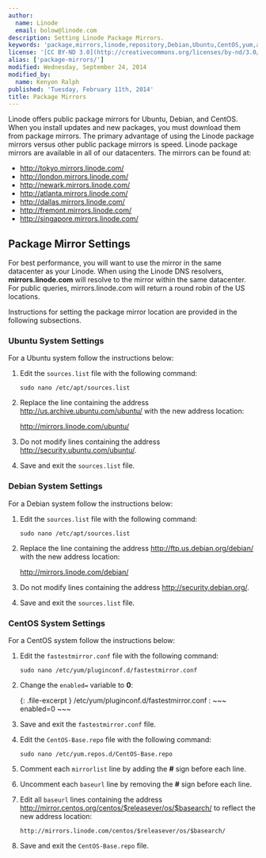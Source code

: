 ```yaml
---
author:
  name: Linode
  email: bolow@linode.com
description: Setting Linode Package Mirrors.
keywords: 'package,mirrors,linode,repository,Debian,Ubuntu,CentOS,yum,apt-get'
license: '[CC BY-ND 3.0](http://creativecommons.org/licenses/by-nd/3.0/us/)'
alias: ['package-mirrors/']
modified: Wednesday, September 24, 2014
modified_by:
  name: Kenyon Ralph
published: 'Tuesday, February 11th, 2014'
title: Package Mirrors
---
```


Linode offers public package mirrors for Ubuntu, Debian, and CentOS. When you install updates and new packages, you must download them from package mirrors. The primary advantage of using the Linode package mirrors versus other public package mirrors is speed. Linode package mirrors are available in all of our datacenters. The mirrors can be found at:

- <http://tokyo.mirrors.linode.com/>
- <http://london.mirrors.linode.com/>
- <http://newark.mirrors.linode.com/>
- <http://atlanta.mirrors.linode.com/>
- <http://dallas.mirrors.linode.com/>
- <http://fremont.mirrors.linode.com/>
- <http://singapore.mirrors.linode.com/>

## Package Mirror Settings

For best performance, you will want to use the mirror in the same datacenter as your Linode. When using the Linode DNS resolvers, **mirrors.linode.com** will resolve to the mirror within the same datacenter. For public queries, mirrors.linode.com will return a round robin of the US locations.

Instructions for setting the package mirror location are provided in the following subsections.

### Ubuntu System Settings

For a Ubuntu system follow the instructions below:

1.  Edit the `sources.list` file with the following command:

        sudo nano /etc/apt/sources.list

2.  Replace the line containing the address <http://us.archive.ubuntu.com/ubuntu/> with the new address location:

    <http://mirrors.linode.com/ubuntu/>

3.  Do not modify lines containing the address <http://security.ubuntu.com/ubuntu/>.

4.  Save and exit the `sources.list` file.

### Debian System Settings

For a Debian system follow the instructions below:

1.  Edit the `sources.list` file with the following command:

        sudo nano /etc/apt/sources.list

2.  Replace the line containing the address <http://ftp.us.debian.org/debian/> with the new address location:

    <http://mirrors.linode.com/debian/>

3.  Do not modify lines containing the address <http://security.debian.org/>.

4.  Save and exit the `sources.list` file.

### CentOS System Settings

For a CentOS system follow the instructions below:

1.  Edit the `fastestmirror.conf` file with the following command:

        sudo nano /etc/yum/pluginconf.d/fastestmirror.conf

2.  Change the `enabled=` variable to **0**:

    {: .file-excerpt }
    /etc/yum/pluginconf.d/fastestmirror.conf
    :   ~~~
        enabled=0
        ~~~
3.  Save and exit the `fastestmirror.conf` file.
4.  Edit the `CentOS-Base.repo` file with the following command:

        sudo nano /etc/yum.repos.d/CentOS-Base.repo

5.  Comment each `mirrorlist` line by adding the **\#** sign before each line.
6.  Uncomment each `baseurl` line by removing the **\#** sign before each line.
7.  Edit all `baseurl` lines containing the address http://mirror.centos.org/centos/$releasever/os/$basearch/ to reflect the new address location:

        http://mirrors.linode.com/centos/$releasever/os/$basearch/

8.  Save and exit the `CentOS-Base.repo` file.
